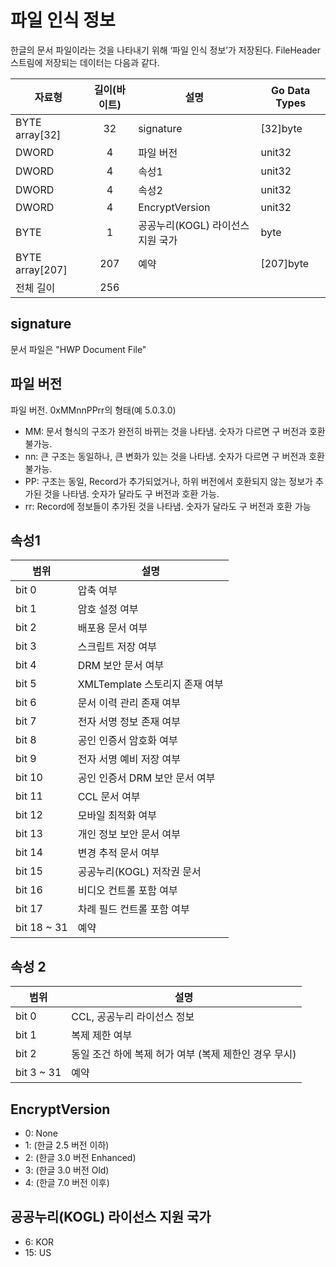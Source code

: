 # 파일 인식 정보

한글의 문서 파일이라는 것을 나타내기 위해 ‘파일 인식 정보’가 저장된다.
FileHeader 스트림에 저장되는 데이터는 다음과 같다.

| 자료형             | 길이(바이트) | 설명                    | Go Data Types |
|-----------------|:-------:|-----------------------|---------------|
| BYTE array[32]  |   32    | signature             | [32]byte      |
| DWORD           |    4    | 파일 버전                 | unit32        |
| DWORD           |    4    | 속성1                   | unit32        |
| DWORD           |    4    | 속성2                   | unit32        |
| DWORD           |    4    | EncryptVersion        | unit32        |
| BYTE            |    1    | 공공누리(KOGL) 라이선스 지원 국가 | byte          |
| BYTE array[207] |   207   | 예약                    | [207]byte     |
| 전체 길이           |   256   |

## signature

문서 파일은 "HWP Document File"

## 파일 버전

파일 버전. 0xMMnnPPrr의 형태(예 5.0.3.0)

- MM: 문서 형식의 구조가 완전히 바뀌는 것을 나타냄. 숫자가 다르면 구 버전과 호환 불가능.
- nn: 큰 구조는 동일하나, 큰 변화가 있는 것을 나타냄. 숫자가 다르면 구 버전과 호환 불가능.
- PP: 구조는 동일, Record가 추가되었거나, 하위 버전에서 호환되지 않는 정보가 추가된 것을 나타냄. 숫자가 달라도 구 버전과 호환 가능.
- rr: Record에 정보들이 추가된 것을 나타냄. 숫자가 달라도 구 버전과 호환 가능

## 속성1

| 범위          | 설명                     |
|-------------|------------------------|
| bit 0       | 압축 여부                  |
| bit 1       | 암호 설정 여부               |
| bit 2       | 배포용 문서 여부              |
| bit 3       | 스크립트 저장 여부             |
| bit 4       | DRM 보안 문서 여부           |
| bit 5       | XMLTemplate 스토리지 존재 여부 |
| bit 6       | 문서 이력 관리 존재 여부         |
| bit 7       | 전자 서명 정보 존재 여부         |
| bit 8       | 공인 인증서 암호화 여부          |
| bit 9       | 전자 서명 예비 저장 여부         |
| bit 10      | 공인 인증서 DRM 보안 문서 여부    |
| bit 11      | CCL 문서 여부              |
| bit 12      | 모바일 최적화 여부             |
| bit 13      | 개인 정보 보안 문서 여부         |
| bit 14      | 변경 추적 문서 여부            |
| bit 15      | 공공누리(KOGL) 저작권 문서      |
| bit 16      | 비디오 컨트롤 포함 여부          |
| bit 17      | 차례 필드 컨트롤 포함 여부        |
| bit 18 ~ 31 | 예약                     |

## 속성 2

| 범위         | 설명                               |
|------------|----------------------------------|
| bit 0      | CCL, 공공누리 라이선스 정보                |
| bit 1      | 복제 제한 여부                         |
| bit 2      | 동일 조건 하에 복제 허가 여부 (복제 제한인 경우 무시) |
| bit 3 ~ 31 | 예약                               |

## EncryptVersion

- 0: None
- 1: (한글 2.5 버전 이하)
- 2: (한글 3.0 버전 Enhanced)
- 3: (한글 3.0 버전 Old)
- 4: (한글 7.0 버전 이후)

## 공공누리(KOGL) 라이선스 지원 국가

- 6: KOR
- 15: US
